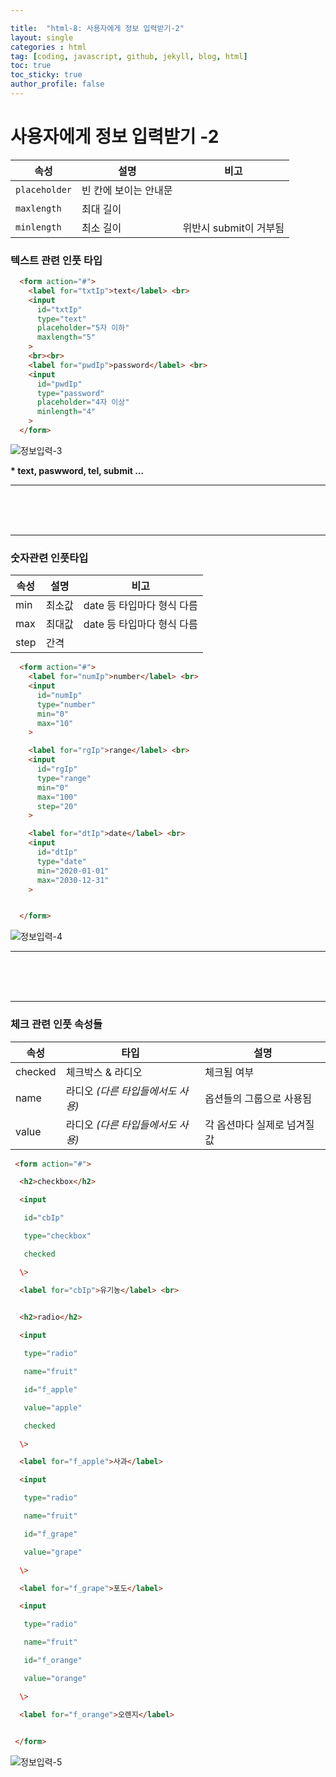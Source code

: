 ```yaml
---

title:  "html-8: 사용자에게 정보 입력받기-2"
layout: single
categories : html
tag: [coding, javascript, github, jekyll, blog, html]
toc: true
toc_sticky: true
author_profile: false
---
```




# 사용자에게 정보 입력받기 -2



| **속성**      | **설명**               | **비고**               |
| ------------- | ---------------------- | ---------------------- |
| `placeholder` | 빈 칸에  보이는 안내문 |                        |
| `maxlength`   | 최대  길이             |                        |
| `minlength`   | 최소  길이             | 위반시 submit이 거부됨 |

### 텍스트 관련 인풋 타입



```html
  <form action="#">
    <label for="txtIp">text</label> <br>
    <input 
      id="txtIp"
      type="text"
      placeholder="5자 이하"
      maxlength="5"
    >
    <br><br>
    <label for="pwdIp">password</label> <br>
    <input
      id="pwdIp"
      type="password"
      placeholder="4자 이상"
      minlength="4"
    >
  </form>
```

![정보입력-3](https://user-images.githubusercontent.com/112338209/194756095-7b2271e3-a84f-4a61-b977-79ec3ba932b9.jpg)



**\* text, paswword, tel, submit ...**

___
<br><br><br>
___

### 숫자관련 인풋타입

| **속성** | **설명** | **비고**                    |
| -------- | -------- | --------------------------- |
| min      | 최소값   | date  등 타입마다 형식 다름 |
| max      | 최대값   | date  등 타입마다 형식 다름 |
| step     | 간격     |                             |

```html
  <form action="#">
    <label for="numIp">number</label> <br>
    <input 
      id="numIp"
      type="number"
      min="0"
      max="10"
    >
```
```html
    <label for="rgIp">range</label> <br>
    <input
      id="rgIp"
      type="range"
      min="0"
      max="100"
      step="20"
    >
```

```html
    <label for="dtIp">date</label> <br>
    <input
      id="dtIp"
      type="date"
      min="2020-01-01"
      max="2030-12-31"
    >


  </form>
```

![정보입력-4](https://user-images.githubusercontent.com/112338209/194756134-c5a9e783-32e8-4439-9757-2710bd0a8cd2.jpg)


___
<br><br><br>
___
### 체크 관련 인풋 속성들

| **속성** | **타입**                           | **설명**                      |
| -------- | ---------------------------------- | ----------------------------- |
| checked  | 체크박스  & 라디오                 | 체크됨  여부                  |
| name     | 라디오 *(다른  타입들에서도 사용)* | 옵션들의  그룹으로 사용됨     |
| value    | 라디오 *(다른  타입들에서도 사용)* | 각  옵션마다 실제로 넘겨질 값 |

 ```html
  <form action="#">
 
   <h2>checkbox</h2>
 
   <input 
 
    id="cbIp"
 
    type="checkbox"
 
    checked
 
   \>
 
   <label for="cbIp">유기농</label> <br>
  
 
   <h2>radio</h2>
 
   <input
 
    type="radio"
 
    name="fruit"
 
    id="f_apple"
 
    value="apple"
 
    checked
 
   \>
 
   <label for="f_apple">사과</label>
 
   <input
 
    type="radio"
 
    name="fruit"
 
    id="f_grape"
 
    value="grape"
 
   \>
 
   <label for="f_grape">포도</label>
 
   <input
 
    type="radio"
 
    name="fruit"
 
    id="f_orange"
 
    value="orange"
 
   \>
 
   <label for="f_orange">오렌지</label>
 
  
  </form>
 ```

![정보입력-5](https://user-images.githubusercontent.com/112338209/194756042-4a78684e-327c-40b1-979b-f8e27f9bc88d.jpg)











